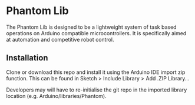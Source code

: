 # Phantom Lib
The Phantom Lib is designed to be a lightweight system of task based operations on Arduino compatible microcontrollers. It is specifically aimed at automation and competitive robot control.

## Installation
Clone or download this repo and install it using the Arduino IDE import zip function. This can be found in Sketch > Include Library > Add .ZIP Library...

Developers may will have to re-initialise the git repo in the imported library location (e.g. Arduino/libraries/Phantom).
